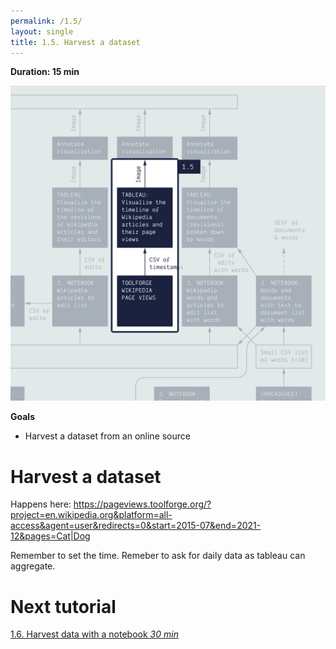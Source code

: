 ```yaml
---
permalink: /1.5/
layout: single
title: 1.5. Harvest a dataset
---
```


**Duration: 15 min**

[
	![Overview tuto 1.5](../assets/images/1-5.jpg)
](../assets/images/1-5.jpg)

**Goals**
* Harvest a dataset from an online source

# Harvest a dataset

Happens here: https://pageviews.toolforge.org/?project=en.wikipedia.org&platform=all-access&agent=user&redirects=0&start=2015-07&end=2021-12&pages=Cat|Dog

Remember to set the time. Remeber to ask for daily data as tableau can aggregate.

# Next tutorial

[1.6. Harvest data with a notebook *30 min*](../1.6/)
